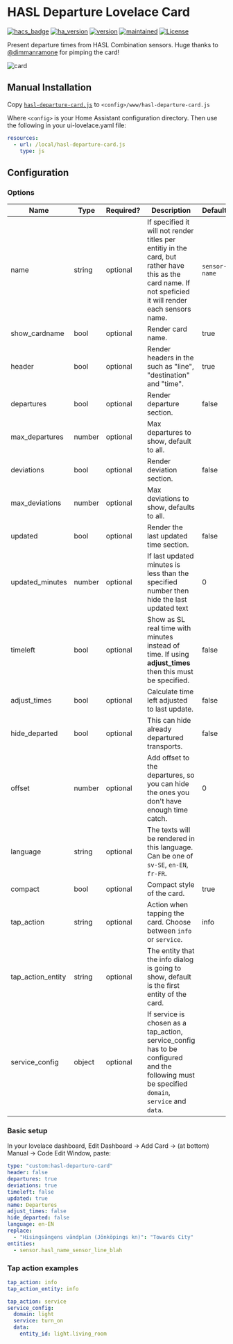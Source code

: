 # HASL Departure Lovelace Card

[![hacs_badge](https://img.shields.io/badge/HACS-Default-orange.svg)](https://github.com/custom-components/hacs)
[![ha_version](https://img.shields.io/badge/home%20assistant-0.92%2B-yellow.svg)](https://www.home-assistant.io)
[![version](https://img.shields.io/badge/version-2.6.0-green.svg)](#)
[![maintained](https://img.shields.io/maintenance/yes/2022.svg)](#)
[![License](https://img.shields.io/badge/License-Apache%202.0-blue.svg)](https://opensource.org/licenses/Apache-2.0)

Present departure times from HASL Combination sensors. Huge thanks to [@dimmanramone](https://github.com/dimmanramone) for pimping the card!

![card](https://user-images.githubusercontent.com/8133650/56198334-0a150f00-603b-11e9-9e93-92be212d7f7b.PNG)

## Manual Installation

Copy [`hasl-departure-card.js`](https://github.com/hasl-platform/lovelace-hasl-departure-card/blob/master/dist/hasl-departure-card.js) to `<config>/www/hasl-departure-card.js`

Where `<config>` is your Home Assistant configuration directory.
Then use the following in your ui-lovelace.yaml file:

```yaml
resources:
  - url: /local/hasl-departure-card.js
    type: js
```

## Configuration

### Options

| Name | Type | Required? | Description | Default |
|------|------|-----------|-------------|---------|
|name|string|optional|If specified it will not render titles per entitiy in the card, but rather have this as the card name. If not speficied it will render each sensors name.|`sensor-name`|
|show_cardname|bool|optional|Render card name.|true|
|header|bool|optional|Render headers in the such as "line", "destination" and "time".|true|
|departures|bool|optional|Render departure section.|false|
|max_departures|number|optional|Max departures to show, default to all.||
|deviations|bool|optional|Render deviation section.|false|
|max_deviations|number|optional|Max deviations to show, defaults to all.||
|updated|bool|optional|Render the last updated time section.|false|
|updated_minutes|number|optional|If last updated minutes is less than the specified number then hide the last updated text|0|
|timeleft|bool|optional|Show as SL real time with minutes instead of time. If using **adjust_times** then this must be specified.|false|
|adjust_times|bool|optional|Calculate time left adjusted to last update.|false|
|hide_departed|bool|optional|This can hide already departured transports.|false|
|offset|number|optional|Add offset to the departures, so you can hide the ones you don't have enough time catch.|0|
|language|string|optional|The texts will be rendered in this language. Can be one of `sv-SE`, `en-EN`, `fr-FR`.||
|compact|bool|optional|Compact style of the card.|true|
|tap_action|string|optional|Action when tapping the card. Choose between `info` or `service`.|info|
|tap_action_entity|string|optional|The entity that the info dialog is going to show, default is the first entity of the card.||
|service_config|object|optional|If service is chosen as a tap_action, service_config has to be configured and the following must be specified `domain`, `service` and `data`.||

### Basic setup

In your lovelace dashboard, Edit Dashboard -> Add Card -> (at bottom) Manual -> Code Edit Window, paste:

```yaml
type: "custom:hasl-departure-card"
header: false
departures: true
deviations: true
timeleft: false
updated: true
name: Departures
adjust_times: false
hide_departed: false
language: en-EN
replace:
  - "Hisingsängens vändplan (Jönköpings kn)": "Towards City"
entities:
  - sensor.hasl_name_sensor_line_blah
```

### Tap action examples

```yaml
tap_action: info
tap_action_entity: info
```

```yaml
tap_action: service
service_config:
  domain: light
  service: turn_on
  data:
    entity_id: light.living_room
```
